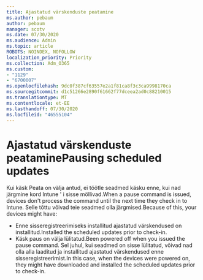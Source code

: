 ```yaml
---
title: Ajastatud värskenduste peatamine
ms.author: pebaum
author: pebaum
manager: scotv
ms.date: 07/30/2020
ms.audience: Admin
ms.topic: article
ROBOTS: NOINDEX, NOFOLLOW
localization_priority: Priority
ms.collection: Adm_O365
ms.custom:
- "1129"
- "6700007"
ms.openlocfilehash: 9dc0f387cf63557e2a1f81ca8f3c3ca9998170ca
ms.sourcegitcommit: d1c51266e2890f61662f77dceea2ad0c88210015
ms.translationtype: MT
ms.contentlocale: et-EE
ms.lasthandoff: 07/30/2020
ms.locfileid: "46555104"
---
```

# <a name="pausing-scheduled-updates"></a><span data-ttu-id="673db-102">Ajastatud värskenduste peatamine</span><span class="sxs-lookup"><span data-stu-id="673db-102">Pausing scheduled updates</span></span>

<span data-ttu-id="673db-103">Kui käsk Peata on välja antud, ei töötle seadmed käsku enne, kui nad järgmine kord Intune ' i sisse möllivad.</span><span class="sxs-lookup"><span data-stu-id="673db-103">When a pause command is issued, devices don't process the command until the next time they check in to Intune.</span></span> <span data-ttu-id="673db-104">Selle tõttu võivad teie seadmed olla järgmised.</span><span class="sxs-lookup"><span data-stu-id="673db-104">Because of this, your devices might have:</span></span>

- <span data-ttu-id="673db-105">Enne sisseregistreerimiseks installitud ajastatud värskendused on installitud.</span><span class="sxs-lookup"><span data-stu-id="673db-105">Installed the scheduled updates prior to check-in.</span></span>
- <span data-ttu-id="673db-106">Käsk paus on välja lülitatud.</span><span class="sxs-lookup"><span data-stu-id="673db-106">Been powered off when you issued the pause command.</span></span> <span data-ttu-id="673db-107">Sel juhul, kui seadmed on sisse lülitatud, võivad nad olla alla laaditud ja installitud ajastatud värskendused enne sisseregistreerimist.</span><span class="sxs-lookup"><span data-stu-id="673db-107">In this case, when the devices were powered on, they might have downloaded and installed the scheduled updates prior to check-in.</span></span>